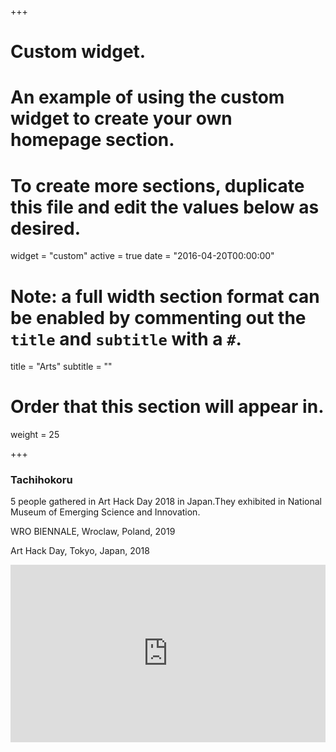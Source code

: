 +++
# Custom widget.
# An example of using the custom widget to create your own homepage section.
# To create more sections, duplicate this file and edit the values below as desired.
widget = "custom"
active = true
date = "2016-04-20T00:00:00"

# Note: a full width section format can be enabled by commenting out the `title` and `subtitle` with a `#`.
title = "Arts"
subtitle = ""

# Order that this section will appear in.
weight = 25

+++
### Tachihokoru  
5 people gathered in Art Hack Day 2018 in Japan.They exhibited in National Museum of Emerging Science and Innovation.  

WRO BIENNALE, Wroclaw, Poland, 2019 

Art Hack Day, Tokyo, Japan, 2018 

<div style="position: relative; padding-bottom: 56.25%; height: 0; overflow: hidden;">
  <iframe src="https://player.vimeo.com/video/265142435" style="position: absolute; top: 0; left: 0; width: 100%; height: 100%; border:0;" title="vimeo video" webkitallowfullscreen mozallowfullscreen allowfullscreen></iframe>
 </div>